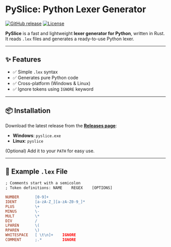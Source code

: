 # PySlice: Python Lexer Generator

[![GitHub release](https://img.shields.io/github/v/release/Never-touched-grass/pyslice)](https://github.com/Never-touched-grass/pyslice/releases)
[![License](https://img.shields.io/github/license/Never-touched-grass/pyslice)](LICENSE)

**PySlice** is a fast and lightweight **lexer generator for Python**, written in Rust. It reads `.lex` files and generates a ready-to-use Python lexer.

---

## ✨ Features
- ✅ Simple `.lex` syntax
- ✅ Generates pure Python code
- ✅ Cross-platform (Windows & Linux)
- ✅ Ignore tokens using `IGNORE` keyword

---

## 📦 Installation

Download the latest release from the [**Releases page**](https://github.com/Never-touched-grass/pyslice/releases):

- **Windows**: `pyslice.exe`
- **Linux**: `pyslice`

(Optional) Add it to your `PATH` for easy use.

---

## 📝 Example `.lex` File

```lex
; Comments start with a semicolon
; Token definitions: NAME    REGEX    [OPTIONS]

NUMBER       [0-9]+
IDENT        [a-zA-Z_][a-zA-Z0-9_]*
PLUS         \+
MINUS        \-
MULT         \*
DIV          /
LPAREN       \(
RPAREN       \)
WHITESPACE   [ \t\n]+    IGNORE
COMMENT      ;.*         IGNORE
```
